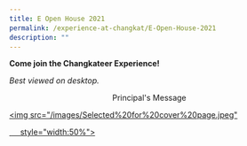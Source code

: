 ```yaml
---
title: E Open House 2021
permalink: /experience-at-changkat/E-Open-House-2021
description: ""
---
```

**Come join the Changkateer Experience!**

  
_Best viewed on desktop._

<center> Principal's Message</center>


<div>

<div style="float: left">

<a href="[https://www.youtube.com/watch?v=r260Uwuywas](https://www.youtube.com/watch?v=r260Uwuywas)">

<img src="/images/Selected%20for%20cover%20page.jpeg"

     style="width:50%">

</a>

</div>
